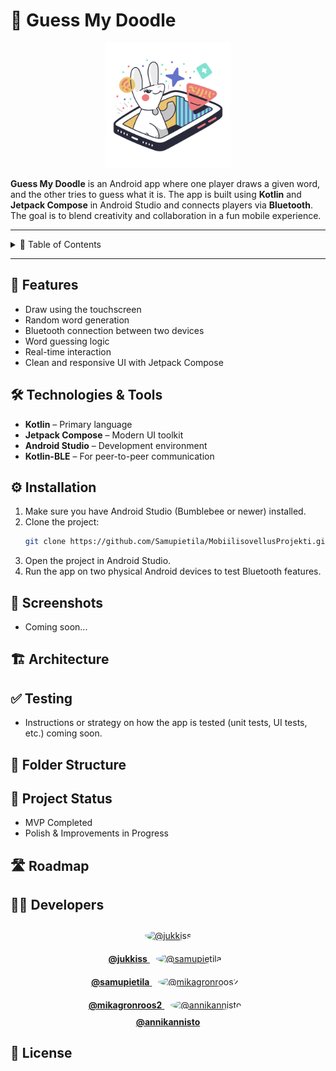 # 🎨 Guess My Doodle
<div align="center">
  <img src="app/src/main/res/drawable/logo.png" alt="Project Logo" width="200" height="200">
</div>

**Guess My Doodle** is an Android app where one player draws a given word, and the other tries to guess what it is. The app is built using **Kotlin** and **Jetpack Compose** in Android Studio and connects players via **Bluetooth**. The goal is to blend creativity and collaboration in a fun mobile experience.

---

<details>
  <summary>📑 Table of Contents</summary>
  
1. [Features](#-features)
2. [Technologies & Tools](#-technologies--tools)
3. [Installation](#-installation)
4. [Screenshots](#-screenshots)
5. [Architecture](#-architecture)
6. [Testing](#-testing)
7. [Folder Structure](#-folder-structure)
8. [Project Status](#-project-status)
9. [Roadmap](#-roadmap)
10. [Developers](#-developers)
11. [License](#-license)

</details>

---

## 📱 Features

- Draw using the touchscreen
- Random word generation
- Bluetooth connection between two devices
- Word guessing logic
- Real-time interaction
- Clean and responsive UI with Jetpack Compose


## 🛠️ Technologies & Tools

- **Kotlin** – Primary language
- **Jetpack Compose** – Modern UI toolkit
- **Android Studio** – Development environment
- **Kotlin-BLE** – For peer-to-peer communication


## ⚙️ Installation

1. Make sure you have Android Studio (Bumblebee or newer) installed.
2. Clone the project:
   ```bash
   git clone https://github.com/Samupietila/MobiilisovellusProjekti.git
3. Open the project in Android Studio.
4. Run the app on two physical Android devices to test Bluetooth features.
   

## 📸 Screenshots

- Coming soon...


## 🏗️ Architecture


## ✅ Testing

- Instructions or strategy on how the app is tested (unit tests, UI tests, etc.) coming soon.


## 📂 Folder Structure



## 🚧 Project Status
- MVP Completed
- Polish & Improvements in Progress

## 🛣️ Roadmap

## 👨‍💻 Developers

<div align="center">
  <a href="https://github.com/jukkiss">
    <img src="https://github.com/jukkiss.png" alt="@jukkiss" width="80" height="80" style="border-radius: 50%; margin: 10px;">
    <br>
    <strong>@jukkiss</strong>
  </a>
  <a href="https://github.com/samupietila">
    <img src="https://github.com/samupietila.png" alt="@samupietila" width="80" height="80" style="border-radius: 50%; margin: 10px;">
    <br>
    <strong>@samupietila</strong>
  </a>
  <a href="https://github.com/mikagronroos2">
    <img src="https://github.com/mikagronroos2.png" alt="@mikagronroos2" width="80" height="80" style="border-radius: 50%; margin: 10px;">
    <br>
    <strong>@mikagronroos2</strong>
  </a>
  <a href="https://github.com/annikannisto">
    <img src="https://github.com/annikannisto.png" alt="@annikannisto" width="80" height="80" style="border-radius: 50%; margin: 10px;">
    <br>
    <strong>@annikannisto</strong>
  </a>
</div>



## 📄 License
